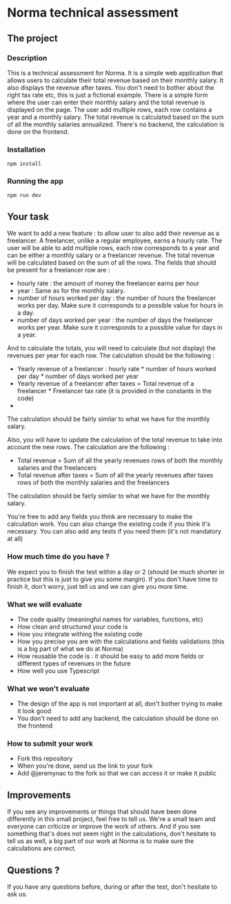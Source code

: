 # Norma technical assessment

## The project
### Description

This is a technical assessment for Norma.
It is a simple web application that allows users to calculate their total revenue based on their monthly salary. It also displays the revenue after taxes.
You don't need to bother about the right tax rate etc, this is just a fictional example.
There is a simple form where the user can enter their monthly salary and the total revenue is displayed on the page.
The user add multiple rows, each row contains a year and a monthly salary. The total revenue is calculated based on the sum of all the monthly salaries annualized. 
There's no backend, the calculation is done on the frontend.

### Installation

`npm install`

### Running the app

`npm run dev`

## Your task

We want to add a new feature : to allow user to also add their revenue as a freelancer. A freelancer, unlike a regular employee, earns a hourly rate. The user will be able to add multiple rows, each row corresponds to a year and can be either a monthly salary or a freelancer revenue. The total revenue will be calculated based on the sum of all the rows.
The fields that should be present for a freelancer row are :
- hourly rate : the amount of money the freelancer earns per hour
- year : Same as for the monthly salary.
- number of hours worked per day : the number of hours the freelancer works per day. Make sure it corresponds to a possible value for hours in a day.
- number of days worked per year : the number of days the freelancer works per year. Make sure it corresponds to a possible value for days in a year.

And to calculate the totals, you will need to calculate (but not display) the revenues per year for each row. The calculation should be the following :
- Yearly revenue of a freelancer : hourly rate * number of hours worked per day * number of days worked per year
- Yearly revenue of a freelancer after taxes = Total revenue of a freelancer * Freelancer tax rate (it is provided in the constants in the code)
- 
The calculation should be fairly similar to what we have for the monthly salary.

Also, you will have to update the calculation of the total revenue to take into account the new rows.
The calculation are the following :
- Total revenue = Sum of all the yearly revenues rows of both the monthly salaries and the freelancers
- Total revenue after taxes = Sum of all the yearly revenues after taxes rows of both the monthly salaries and the freelancers

The calculation should be fairly similar to what we have for the monthly salary.

You're free to add any fields you think are necessary to make the calculation work. You can also change the existing code if you think it's necessary.
You can also add any tests if you need them (it's not mandatory at all)

### How much time do you have ?
We expect you to finish the test within a day or 2 (should be much shorter in practice but this is just to give you some margin). If you don't have time to finish it, don't worry, just tell us and we can give you more time.

### What we will evaluate
- The code quality (meaningful names for variables, functions, etc)
- How clean and structured your code is
- How you integrate withing the existing code
- How you precise you are with the calculations and fields validations (this is a big part of what we do at Norma)
- How reusable the code is : it should be easy to add more fields or different types of revenues in the future
- How well you use Typescript

### What we won't evaluate 
- The design of the app is not important at all, don't bother trying to make it look good
- You don't need to add any backend, the calculation should be done on the frontend

### How to submit your work
- Fork this repository
- When you're done, send us the link to your fork
- Add @jeremynac to the fork so that we can access it or make it public

## Improvements
If you see any improvements or things that should have been done differently in this small project, feel free to tell us. We're a small team and everyone can criticize or improve the work of others.
And if you see something that's does not seem right in the calculations, don't hesitate to tell us as well, a big part of our work at Norma is to make sure the calculations are correct.

## Questions ?
If you have any questions before, during or after the test, don't hesitate to ask us.
